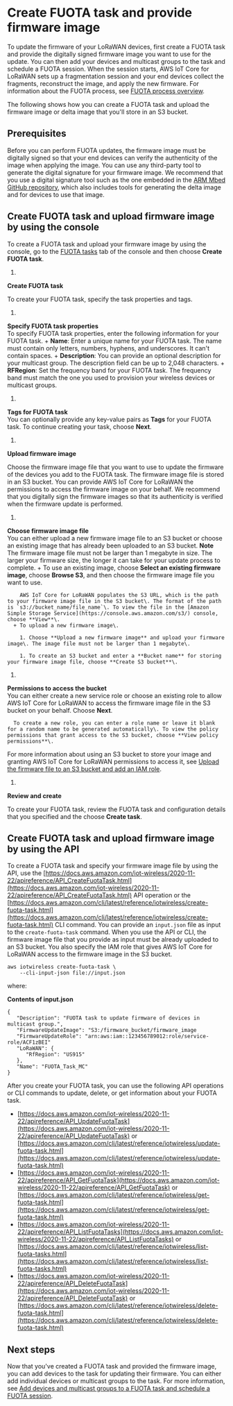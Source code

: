 # Create FUOTA task and provide firmware image<a name="connect-iot-lorawan-fuota-create-task"></a>

To update the firmware of your LoRaWAN devices, first create a FUOTA task and provide the digitally signed firmware image you want to use for the update\. You can then add your devices and multicast groups to the task and schedule a FUOTA session\. When the session starts, AWS IoT Core for LoRaWAN sets up a fragmentation session and your end devices collect the fragments, reconstruct the image, and apply the new firmware\. For information about the FUOTA process, see [FUOTA process overview](connect-iot-lorawan-fuota-mc-process.md)\.

The following shows how you can create a FUOTA task and upload the firmware image or delta image that you'll store in an S3 bucket\.

## Prerequisites<a name="connect-iot-lorawan-fuota-task-prereq"></a>

Before you can perform FUOTA updates, the firmware image must be digitally signed so that your end devices can verify the authenticity of the image when applying the image\. You can use any third\-party tool to generate the digital signature for your firmware image\. We recommend that you use a digital signature tool such as the one embedded in the [ARM Mbed GitHub repository](https://github.com/armmbed/mbed-os-example-lorawan-fuota), which also includes tools for generating the delta image and for devices to use that image\.

## Create FUOTA task and upload firmware image by using the console<a name="connect-iot-lorawan-fuota-task-console"></a>

To create a FUOTA task and upload your firmware image by using the console, go to the [FUOTA tasks](https://console.aws.amazon.com/iot/home#/wireless/fuotaTasks) tab of the console and then choose **Create FUOTA task**\.

1. 

**Create FUOTA task**

   To create your FUOTA task, specify the task properties and tags\.

   1. 

**Specify FUOTA task properties**  
To specify FUOTA task properties, enter the following information for your FUOTA task\.
      + **Name**: Enter a unique name for your FUOTA task\. The name must contain only letters, numbers, hyphens, and underscores\. It can't contain spaces\.
      + **Description**: You can provide an optional description for your multicast group\. The description field can be up to 2,048 characters\.
      + **RFRegion**: Set the frequency band for your FUOTA task\. The frequency band must match the one you used to provision your wireless devices or multicast groups\.

   1. 

**Tags for FUOTA task**  
You can optionally provide any key\-value pairs as **Tags** for your FUOTA task\. To continue creating your task, choose **Next**\.

1. 

**Upload firmware image**

   Choose the firmware image file that you want to use to update the firmware of the devices you add to the FUOTA task\. The firmware image file is stored in an S3 bucket\. You can provide AWS IoT Core for LoRaWAN the permissions to access the firmware image on your behalf\. We recommend that you digitally sign the firmware images so that its authenticity is verified when the firmware update is performed\.

   1. 

**Choose firmware image file**  
You can either upload a new firmware image file to an S3 bucket or choose an existing image that has already been uploaded to an S3 bucket\.
**Note**  
The firmware image file must not be larger than 1 megabyte in size\. The larger your firmware size, the longer it can take for your update process to complete\.
      + To use an existing image, choose **Select an existing firmware image**, choose **Browse S3**, and then choose the firmware image file you want to use\.

        AWS IoT Core for LoRaWAN populates the S3 URL, which is the path to your firmware image file in the S3 bucket\. The format of the path is `s3://bucket_name/file_name`\. To view the file in the [Amazon Simple Storage Service](https://console.aws.amazon.com/s3/) console, choose **View**\.
      + To upload a new firmware image\.

        1. Choose **Upload a new firmware image** and upload your firmware image\. The image file must not be larger than 1 megabyte\. 

        1. To create an S3 bucket and enter a **Bucket name** for storing your firmware image file, choose **Create S3 bucket**\.

   1. 

**Permissions to access the bucket**  
You can either create a new service role or choose an existing role to allow AWS IoT Core for LoRaWAN to access the firmware image file in the S3 bucket on your behalf\. Choose **Next**\.

      To create a new role, you can enter a role name or leave it blank for a random name to be generated automatically\. To view the policy permissions that grant access to the S3 bucket, choose **View policy permissions**\.

   For more information about using an S3 bucket to store your image and granting AWS IoT Core for LoRaWAN permissions to access it, see [Upload the firmware file to an S3 bucket and add an IAM role](connect-iot-lorawan-upload-firmware-s3bucket.md)\. 

1. 

**Review and create**

   To create your FUOTA task, review the FUOTA task and configuration details that you specified and the choose **Create task**\.

## Create FUOTA task and upload firmware image by using the API<a name="connect-iot-lorawan-fuota-task-api"></a>

To create a FUOTA task and specify your firmware image file by using the API, use the [https://docs.aws.amazon.com/iot-wireless/2020-11-22/apireference/API_CreateFuotaTask.html](https://docs.aws.amazon.com/iot-wireless/2020-11-22/apireference/API_CreateFuotaTask.html) API operation or the [https://docs.aws.amazon.com/cli/latest/reference/iotwireless/create-fuota-task.html](https://docs.aws.amazon.com/cli/latest/reference/iotwireless/create-fuota-task.html) CLI command\. You can provide an `input.json` file as input to the `create-fuota-task` command\. When you use the API or CLI, the firmware image file that you provide as input must be already uploaded to an S3 bucket\. You also specify the IAM role that gives AWS IoT Core for LoRaWAN access to the firmware image in the S3 bucket\.

```
aws iotwireless create-fuota-task \
    --cli-input-json file://input.json
```

where:

**Contents of input\.json**

```
{   
   "Description": "FUOTA task to update firmware of devices in multicast group.",
   "FirmwareUpdateImage": "S3:/firmware_bucket/firmware_image
   "FirmwareUpdateRole": "arn:aws:iam::123456789012:role/service-role/ACF1zBEI"
   "LoRaWAN": { 
      "RfRegion": "US915"
   },
   "Name": "FUOTA_Task_MC"  
}
```

After you create your FUOTA task, you can use the following API operations or CLI commands to update, delete, or get information about your FUOTA task\.
+ [https://docs.aws.amazon.com/iot-wireless/2020-11-22/apireference/API_UpdateFuotaTask](https://docs.aws.amazon.com/iot-wireless/2020-11-22/apireference/API_UpdateFuotaTask) or [https://docs.aws.amazon.com/cli/latest/reference/iotwireless/update-fuota-task.html](https://docs.aws.amazon.com/cli/latest/reference/iotwireless/update-fuota-task.html) 
+ [https://docs.aws.amazon.com/iot-wireless/2020-11-22/apireference/API_GetFuotaTask](https://docs.aws.amazon.com/iot-wireless/2020-11-22/apireference/API_GetFuotaTask) or [https://docs.aws.amazon.com/cli/latest/reference/iotwireless/get-fuota-task.html](https://docs.aws.amazon.com/cli/latest/reference/iotwireless/get-fuota-task.html) 
+ [https://docs.aws.amazon.com/iot-wireless/2020-11-22/apireference/API_ListFuotaTasks](https://docs.aws.amazon.com/iot-wireless/2020-11-22/apireference/API_ListFuotaTasks) or [https://docs.aws.amazon.com/cli/latest/reference/iotwireless/list-fuota-tasks.html](https://docs.aws.amazon.com/cli/latest/reference/iotwireless/list-fuota-tasks.html) 
+ [https://docs.aws.amazon.com/iot-wireless/2020-11-22/apireference/API_DeleteFuotaTask](https://docs.aws.amazon.com/iot-wireless/2020-11-22/apireference/API_DeleteFuotaTask) or [https://docs.aws.amazon.com/cli/latest/reference/iotwireless/delete-fuota-task.html](https://docs.aws.amazon.com/cli/latest/reference/iotwireless/delete-fuota-task.html) 

## Next steps<a name="connect-iot-lorawan-fuota-next-steps"></a>

Now that you've created a FUOTA task and provided the firmware image, you can add devices to the task for updating their firmware\. You can either add individual devices or multicast groups to the task\. For more information, see [Add devices and multicast groups to a FUOTA task and schedule a FUOTA session](connect-iot-lorawan-fuota-add-devices.md)\.